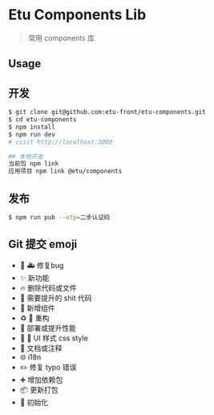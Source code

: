 # Etu Components Lib

> 常用 components 库

## Usage


## 开发
```bash
$ git clone git@github.com:etu-front/etu-components.git
$ cd etu-components
$ npm install
$ npm run dev
# visit http://localhost:3000

## 本地开发
当前包 npm link 
应用项目 npm link @etu/components
```
## 发布
```bash
$ npm run pub --otp=二步认证码
```
## Git 提交 emoji

- 🐛 🚑 修复bug
- ✨ 新功能
- 🔥 删除代码或文件
- 💩 需要提升的 shit 代码
- 🎁 新增组件
- ️️♻️ 🔨 重构
- 🚀 部署或提升性能
- 💄 🎨 UI 样式 css style
- 📝 文档或注释
- 🌐 i18n
- ✏️ 修复 typo 错误
- ➕ 增加依赖包
- 📦 更新打包
- 🎉 初始化
